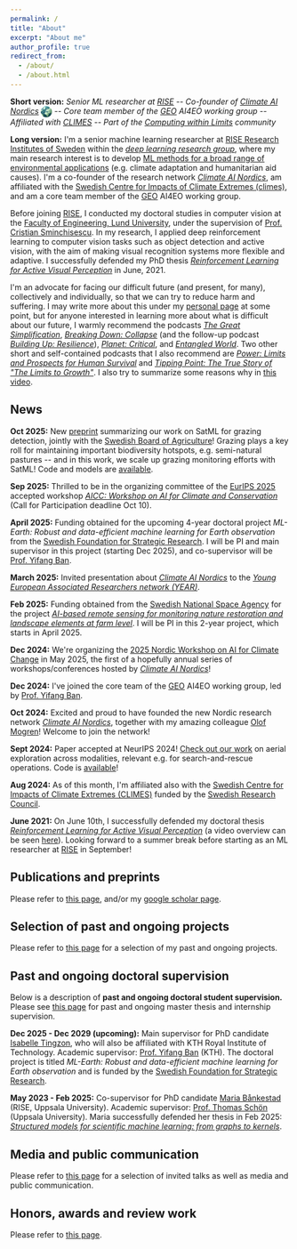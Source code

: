 ```yaml
---
permalink: /
title: "About"
excerpt: "About me"
author_profile: true
redirect_from: 
  - /about/
  - /about.html
---
```


**Short version:** _Senior ML researcher at [RISE](https://www.ri.se/en) -- Co-founder of [Climate AI Nordics](https://climateainordics.com/) <img src="/images/cain-logo.png" alt="cain-logo" width="20px" style="vertical-align:middle;" /> -- Core team member of the [GEO](https://earthobservations.org/) AI4EO working group -- Affiliated with [CLIMES](https://www.climes.se/) -- Part of the [Computing within Limits](https://computingwithinlimits.org/2025/) community_

**Long version:** I'm a senior machine learning researcher at [RISE Research Institutes of Sweden](https://www.ri.se/sv/person/aleksis-pirinen) within the [_deep learning research group_](https://dl-group.se/), where my main research interest is to develop [ML methods for a broad range of environmental applications](https://aleksispi.github.io/ai-environment/) (e.g. climate adaptation and humanitarian aid causes). I'm a co-founder of the research network [_Climate AI Nordics_](https://climateainordics.com/), am affiliated with the [Swedish Centre for Impacts of Climate Extremes (climes)](https://www.climes.se/), and am a core team member of the [GEO](https://earthobservations.org/) AI4EO working group.

Before joining [RISE](https://www.ri.se/en), I conducted my doctoral studies in computer vision at the [Faculty of Engineering, Lund University](https://www.lth.se/english/), under the supervision of [Prof. Cristian Sminchisescu](https://research.google/people/cristian-sminchisescu/). In my research, I applied deep reinforcement learning to computer vision tasks such as object detection and active vision, with the aim of making visual recognition systems more flexible and adaptive. I successfully defended my PhD thesis [_Reinforcement Learning for Active Visual Perception_](https://lup.lub.lu.se/search/publication/6065e35e-b97b-44b8-97b0-a04fe3862a13) in June, 2021.

I'm an advocate for facing our difficult future (and present, for many), collectively and individually, so that we can try to reduce harm and suffering. I may write more about this under my [personal page](https://aleksispi.github.io/personal/) at some point, but for anyone interested in learning more about what is difficult about our future, I warmly recommend the podcasts [_The Great Simplification_](https://www.thegreatsimplification.com/), [_Breaking Down: Collapse_](https://collapsepod.buzzsprout.com/) (and the follow-up podcast [_Building Up: Resilience_](https://shows.acast.com/building-up-resilience)), [_Planet: Critical_](https://www.planetcritical.com/podcast), and [_Entangled World_](https://player.fm/series/entangled-world). Two other short and self-contained podcasts that I also recommend are [_Power: Limits and Prospects for Human Survival_](https://power.postcarbon.org/podcast/) and [_Tipping Point: The True Story of "The Limits to Growth"_](https://tippingpointstory.podigee.io/). I also try to summarize some reasons why in [this video](https://youtu.be/QXztQfKLiSc?si=zwTjXQ6Fw1t77f6s&t=1614).

## News

<!--**Oct 2025:** We're organizing the [2026 Nordic Workshop on AI for Climate Change](https://climateainordics.com/news/2025-10-22-cain-2026-event-teaser/) in June 2026, the second of an annual series of workshops/conferences hosted by [_Climate AI Nordics_](https://climateainordics.com/)! See you in Copenhagen!-->

**Oct 2025:** New [preprint](https://arxiv.org/abs/2510.14493) summarizing our work on SatML for grazing detection, jointly with the [Swedish Board of Agriculture](https://jordbruksverket.se/languages/english/swedish-board-of-agriculture)! Grazing plays a key roll for maintaining important biodiversity hotspots, e.g. semi-natural pastures -- and in this work, we scale up grazing monitoring efforts with SatML! Code and models are [available](https://github.com/aleksispi/pib-ml-grazing).

**Sep 2025:** Thrilled to be in the organizing committee of the [EurIPS 2025](https://eurips.cc/) accepted workshop [_AICC: Workshop on AI for Climate and Conservation_](https://sites.google.com/g.harvard.edu/aicceurips) (Call for Participation deadline Oct 10).

**April 2025:** Funding obtained for the upcoming 4-year doctoral project _ML-Earth: Robust and data-efficient machine learning for Earth observation_ from the [Swedish Foundation for Strategic Research](https://strategiska.se/en/). I will be PI and main supervisor in this project (starting Dec 2025), and co-supervisor will be [Prof. Yifang Ban](https://www.kth.se/profile/yifang).

**March 2025:** Invited presentation about [_Climate AI Nordics_](https://climateainordics.com/) to the [_Young European Associated Researchers network (YEAR)_](https://www.year-network.com/ourevents/forecasting-with-ai-what-can-modern-machine-learning-tell-us-about-the-future/).

**Feb 2025:** Funding obtained from the [Swedish National Space Agency](https://www.rymdstyrelsen.se/en/) for the project [_AI-based remote sensing for monitoring nature restoration and landscape elements at farm level_](https://www.rymdstyrelsen.se/innovation/beviljade-bidrag/rymdtillampningsprogrammet-2024-3/ai-baserad-fjarranalys-av-naturrestaurering-och-landskapselement-pa-gardsniva/). I will be PI in this 2-year project, which starts in April 2025.

**Dec 2024:** We're organizing the [2025 Nordic Workshop on AI for Climate Change](https://climateainordics.com/events/2025-nordic-workshop) in May 2025, the first of a hopefully annual series of workshops/conferences hosted by [_Climate AI Nordics_](https://climateainordics.com/)!

**Dec 2024:** I've joined the core team of the [GEO](https://earthobservations.org/) AI4EO working group, led by [Prof. Yifang Ban](https://www.kth.se/profile/yifang).

**Oct 2024:** Excited and proud to have founded the new Nordic research network [_Climate AI Nordics_](https://climateainordics.com/), together with my amazing colleague [Olof Mogren](https://mogren.ml/)! Welcome to join the network!

**Sept 2024:** Paper accepted at NeurIPS 2024! [Check out our work](https://proceedings.neurips.cc/paper_files/paper/2024/hash/bd8b52c2fefdb37e3b3953a37408e9dc-Abstract-Conference.html) on aerial exploration across modalities, relevant e.g. for search-and-rescue operations. Code is [available](https://github.com/mvrl/GOMAA-Geo)!

**Aug 2024:** As of this month, I'm affiliated also with the [Swedish Centre for Impacts of Climate Extremes (CLIMES)](https://www.climes.se/) funded by the [Swedish Research Council](https://www.vr.se/english.html).

**June 2021:** On June 10th, I successfully defended my doctoral thesis [_Reinforcement Learning for Active Visual Perception_](https://lup.lub.lu.se/search/publication/6065e35e-b97b-44b8-97b0-a04fe3862a13) (a video overview can be seen [here](https://youtu.be/sWZ9eRacpAg)). Looking forward to a summer break before starting as an ML researcher at [RISE](https://www.ri.se/en) in September!

## Publications and preprints
Please refer to [this page](https://aleksispi.github.io/publications/), and/or my [google scholar page](https://scholar.google.com/citations?user=paBGTgsAAAAJ&hl=en).

## Selection of past and ongoing projects
Please refer to [this page](https://aleksispi.github.io/projects/) for a selection of my past and ongoing projects.

## Past and ongoing doctoral supervision
Below is a description of **past and ongoing doctoral student supervision.** Please see [this page](https://aleksispi.github.io/master-theses) for past and ongoing master thesis and internship supervision.

**Dec 2025 - Dec 2029 (upcoming):** Main supervisor for PhD candidate [Isabelle Tingzon](https://issa-tingzon.github.io/), who will also be affiliated with KTH Royal Institute of Technology. Academic supervisor: [Prof. Yifang Ban](https://www.kth.se/profile/yifang) (KTH). The doctoral project is titled _ML-Earth: Robust and data-efficient machine learning for Earth observation_ and is funded by the [Swedish Foundation for Strategic Research](https://strategiska.se/en/).

<!--**Spring 2024 (ongoing):** Co-supervisor of the master thesis students Oscar Marklund and Richard Lindholm, Lund University. Academic supervisor: [Prof. Maria Sandsten](https://www.maths.lu.se/english/research/staff/mariasandsten/). Other supervisors at RISE: [Dr. Olof Mogren](mogren.one) and [John Martinsson](https://johnmartinsson.github.io/). Thesis (preliminary title): _Active Learning for Bioacoustic Sound Event Detection_. The thesis is within the area of biodiversity monitoring.-->
**May 2023 - Feb 2025:** Co-supervisor for PhD candidate [Maria Bånkestad](https://scholar.google.com/citations?user=4tKNCSkAAAAJ&hl=en) (RISE, Uppsala University). Academic supervisor: [Prof. Thomas Schön](https://www.katalog.uu.se/profile/?id=N13-1742) (Uppsala University). Maria successfully defended her thesis in Feb 2025: [_Structured models for scientific machine learning: from graphs to kernels_](https://www.diva-portal.org/smash/record.jsf?aq2=%5B%5B%5D%5D&c=1&af=%5B%5D&searchType=SIMPLE&sortOrder2=title_sort_asc&query=Structured+models+for+scientific+machine+learning%3A+from+graphs+to+kernels&language=en&pid=diva2%3A1924341&aq=%5B%5B%5D%5D&sf=all&aqe=%5B%5D&sortOrder=author_sort_asc&onlyFullText=false&noOfRows=50&dswid=3615).

## Media and public communication
Please refer to [this page](https://aleksispi.github.io/outreach/) for a selection of invited talks as well as media and public communication.

## Honors, awards and review work
Please refer to [this page](https://aleksispi.github.io/reviewing/).
